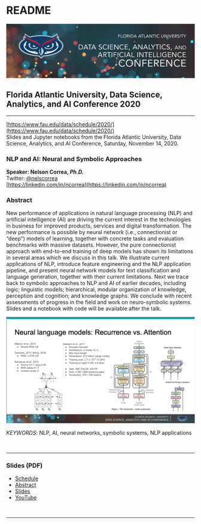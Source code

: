 # README 

<img src="./images/FAU-DSAAI3-banner_sm.jpg" alt="FAU-DSAAI3"/>

## Florida Atlantic University, Data Science, Analytics, and AI Conference 2020

<hr/> 

[https://www.fau.edu/data/schedule/2020/](https://www.fau.edu/data/schedule/2020/) <br/>
Slides and Jupyter notebooks from the Florida Atlantic University, Data Science, Analytics, and AI Conference, Saturday, November 14, 2020.

### NLP and AI: Neural and Symbolic Approaches 

**Speaker: Nelson Correa, *Ph.D.*** <br/>
Twitter: [@nelscorrea](https://twitter.com/nelscorrea) <br/>
[https://linkedin.com/in/ncorrea](https://linkedin.com/in/ncorrea) <br/>


### Abstract

New performance of applications in natural language processing (NLP) and artificial intelligence (AI) are driving the current interest in the technologies in business for improved products, services and digital transformation. The new performance is possible by neural network (i.e., connectionist or “deep”) models of learning, together with concrete tasks and evaluation benchmarks with massive datasets. However, the pure connectionist approach with end-to-end training of deep models has shown its limitations in several areas which we discuss in this talk. We illustrate current applications of NLP, introduce feature engineering and the NLP application pipeline, and present neural network models for text classification and language generation, together with their current limitations. Next we trace back to symbolic approaches to NLP and AI of earlier decades, including logic; linguistic models; hierarchical, modular organization of knowledge, perception and cognition; and knowledge graphs. We conclude with recent assessments of progress in the field and work on neuro-symbolic systems. Slides and a notebook with code will be available after the talk.

<img src="./images/FAU-DSAAI3-slides-nlms.jpg" alt="Neural language models" width="700">

*KEYWORDS*: NLP, AI, neural networks, symbolic systems, NLP applications

<br/>

------------------

### Slides (PDF)

* [Schedule](./https://www.fau.edu/data/schedule/2020/)
* [Abstract](./dsaai-3-paper-14-NLP-AI-Neuro-Symbolic-Correa.pdf) 
* [Slides](./DSAAI3-Correa-slides-14-NeuroSymbolic-NLP-AI.pdf)
* [YouTube](https://youtu.be/F8NKV2ZGR_Q)

<br/>
<hr/>
